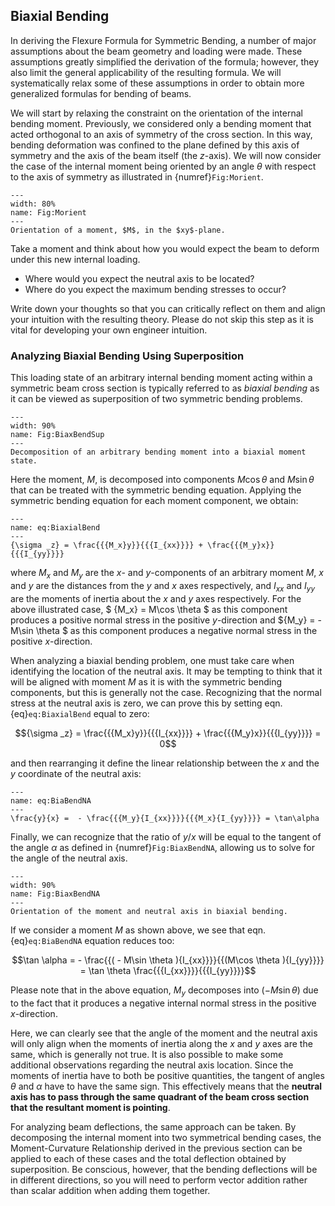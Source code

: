## Biaxial Bending 
In deriving the Flexure Formula for Symmetric Bending, a number of major assumptions about the beam geometry and loading were made. These assumptions greatly simplified the derivation of the formula; however, they also limit the general applicability of the resulting formula. We will systematically relax some of these assumptions in order to obtain more generalized formulas for bending of beams.

We will start by relaxing the constraint on the orientation of the internal bending moment. Previously, we considered only a bending moment that acted orthogonal to an axis of symmetry of the cross section. In this way, bending deformation was confined to the plane defined by this axis of symmetry and the axis of the beam itself (the $z$-axis). We will now consider the case of the internal moment being oriented by an angle $\theta$ with respect to the axis of symmetry as illustrated in {numref}`Fig:Morient`.
```{figure} ../figures/Biaxial_Bending.svg
---
width: 80%
name: Fig:Morient
---
Orientation of a moment, $M$, in the $xy$-plane.
```
Take a moment and think about how you would expect the beam to deform under this new internal loading. 
- Where would you expect the neutral axis to be located? 
- Where do you expect the maximum bending stresses to occur? 

Write down your thoughts so that you can critically reflect on them and align your intuition with the resulting theory. Please do not skip this step as it is vital for developing your own engineer intuition.

### Analyzing Biaxial Bending Using Superposition
This loading state of an arbitrary internal bending moment acting within a symmetric beam cross section is typically referred to as *biaxial bending* as it can be viewed as superposition of two symmetric bending problems.  
```{figure} ../figures/Biaxial_Bending_decomp.svg
---
width: 90%
name: Fig:BiaxBendSup
---
Decomposition of an arbitrary bending moment into a biaxial moment state.
```
Here the moment, $M$, is decomposed into components $M\cos\theta$ and $M\sin\theta$ that can be treated with the symmetric bending equation. Applying the symmetric bending equation for each moment component, we obtain:
```{math}
---
name: eq:BiaxialBend
---
{\sigma _z} = \frac{{{M_x}y}}{{{I_{xx}}}} + \frac{{{M_y}x}}{{{I_{yy}}}}
```
where $M_x$ and $M_y$ are the $x$- and $y$-components of an arbitrary moment $M$, $x$ and $y$ are the distances from the $y$ and $x$ axes respectively, and $I_{xx}$ and $I_{yy}$ are the moments of inertia about the $x$ and $y$ axes respectively. For the above illustrated case, $ {M_x} = M\cos \theta $ as this component produces a positive normal stress in the positive $y$-direction and ${M_y} =  - M\sin \theta $ as this component produces a negative normal stress in the positive $x$-direction.

When analyzing a biaxial bending problem, one must take care when identifying the location of the neutral axis. It may be tempting to think that it will be aligned with moment $M$ as it is with the symmetric bending components, but this is generally not the case. Recognizing that the normal stress at the neutral axis is zero, we can prove this by setting eqn. {eq}`eq:BiaxialBend` equal to zero:

$${\sigma _z} = \frac{{{M_x}y}}{{{I_{xx}}}} + \frac{{{M_y}x}}{{{I_{yy}}}} = 0$$

and then rearranging it define the linear relationship between the $x$ and the $y$ coordinate of the neutral axis:
```{math}
---
name: eq:BiaBendNA
---
\frac{y}{x} =  - \frac{{{M_y}{I_{xx}}}}{{{M_x}{I_{yy}}}} = \tan\alpha 
```
Finally, we can recognize that the ratio of $y/x$ will be equal to the tangent of the angle $\alpha$ as defined in {numref}`Fig:BiaxBendNA`, allowing us to solve for the angle of the neutral axis.
```{figure} ../figures/Biaxial_Bending_NA.svg
---
width: 90%
name: Fig:BiaxBendNA
---
Orientation of the moment and neutral axis in biaxial bending.
```
If we consider a moment $M$ as shown above, we see that eqn. {eq}`eq:BiaBendNA` equation reduces too:

$$\tan \alpha  =  - \frac{{( - M\sin \theta ){I_{xx}}}}{{(M\cos \theta ){I_{yy}}}} = \tan \theta \frac{{{I_{xx}}}}{{{I_{yy}}}}$$

Please note that in the above equation, $M_y$ decomposes into $\left( { - M\sin \theta } \right)$ due to the fact that it produces a negative internal normal stress in the positive $x$-direction.

Here, we can clearly see that the angle of the moment and the neutral axis will only align when the moments of inertia along the $x$ and $y$ axes are the same, which is generally not true. It is also possible to make some additional observations regarding the neutral axis location. Since the moments of inertia have to both be positive quantities, the tangent of angles $\theta$ and $\alpha$ have to have the same sign. This effectively means that the **neutral axis has to pass through the same quadrant of the beam cross section that the resultant moment is pointing**.

For analyzing beam deflections, the same approach can be taken. By decomposing the internal moment into two symmetrical bending cases, the Moment-Curvature Relationship derived in the previous section can be applied to each of these cases and the total deflection obtained by superposition. Be conscious, however, that the bending deflections will be in different directions, so you will need to perform vector addition rather than scalar addition when adding them together.